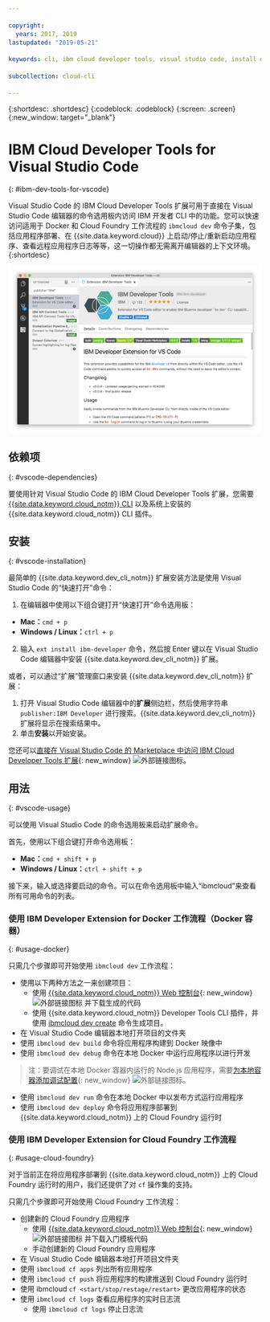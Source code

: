 ```yaml
---

copyright:
  years: 2017, 2019
lastupdated: "2019-05-21"

keywords: cli, ibm cloud developer tools, visual studio code, install developer tools, developer extension, vscode cli, vscode plugin, cloud foundry vscode

subcollection: cloud-cli

---
```


{:shortdesc: .shortdesc}
{:codeblock: .codeblock}
{:screen: .screen}
{:new_window: target="_blank"}

# IBM Cloud Developer Tools for Visual Studio Code
{: #ibm-dev-tools-for-vscode}

Visual Studio Code 的 IBM Cloud Developer Tools 扩展可用于直接在 Visual Studio Code 编辑器的命令选用板内访问 IBM 开发者 CLI 中的功能。您可以快速访问适用于 Docker 和 Cloud Foundry 工作流程的 `ibmcloud dev` 命令子集，包括应用程序部署、在 {{site.data.keyword.cloud}} 上启动/停止/重新启动应用程序、查看远程应用程序日志等等，这一切操作都无需离开编辑器的上下文环境。
{:shortdesc}

![IBM Developer Tools 扩展下载屏幕的截屏。](vscode.png "Visual Studio Code 中的扩展下载屏幕")

## 依赖项
{: #vscode-dependencies}

要使用针对 Visual Studio Code 的 IBM Cloud Developer Tools 扩展，您需要 [{{site.data.keyword.cloud_notm}} CLI](/docs/cli?topic=cloud-cli-ibmcloud-cli#ibmcloud-cli) 以及系统上安装的 {{site.data.keyword.cloud_notm}} CLI 插件。

## 安装
{: #vscode-installation}

最简单的 {{site.data.keyword.dev_cli_notm}} 扩展安装方法是使用 Visual Studio Code 的“快速打开”命令：

1. 在编辑器中使用以下组合键打开“快速打开”命令选用板：

  * **Mac：**`cmd + p`
  * **Windows / Linux：**`ctrl + p`

2. 输入 `ext install ibm-developer` 命令，然后按 Enter 键以在 Visual Studio Code 编辑器中安装 {{site.data.keyword.dev_cli_notm}} 扩展。

或者，可以通过“扩展”管理窗口来安装 {{site.data.keyword.dev_cli_notm}} 扩展：

1. 打开 Visual Studio Code 编辑器中的**扩展**侧边栏，然后使用字符串 `publisher:IBM Developer` 进行搜索。{{site.data.keyword.dev_cli_notm}} 扩展将显示在搜索结果中。  
2. 单击**安装**以开始安装。

您还可以[直接在 Visual Studio Code 的 Marketplace 中访问 IBM Cloud Developer Tools 扩展](https://marketplace.visualstudio.com/items?itemName=IBM.ibm-developer){: new_window} ![外部链接图标](../../icons/launch-glyph.svg "外部链接图标")。

## 用法
{: #vscode-usage}

可以使用 Visual Studio Code 的命令选用板来启动扩展命令。

首先，使用以下组合键打开命令选用板：

* **Mac：**`cmd + shift + p`
* **Windows / Linux：**`ctrl + shift + p`

接下来，输入或选择要启动的命令。可以在命令选用板中输入“ibmcloud”来查看所有可用命令的列表。

### 使用 IBM Developer Extension for Docker 工作流程（Docker 容器）
{: #usage-docker}

只需几个步骤即可开始使用 `ibmcloud dev` 工作流程：
* 使用以下两种方法之一来创建项目：
  * 使用 [{{site.data.keyword.cloud_notm}} Web 控制台](https://{DomainName}/developer/appservice/starter-kits){: new_window} ![外部链接图标](../../icons/launch-glyph.svg "外部链接图标") 并下载生成的代码
  * 使用 {{site.data.keyword.cloud_notm}} Developer Tools CLI 插件，并使用 [ibmcloud dev create](/docs/cli/idt?topic=cloud-cli-idt-cli#create) 命令生成项目。
* 在 Visual Studio Code 编辑器本地打开项目的文件夹
* 使用 `ibmcloud dev build` 命令将应用程序构建到 Docker 映像中
* 使用 `ibmcloud dev debug` 命令在本地 Docker 中运行应用程序以进行开发
> 注：要调试在本地 Docker 容器内运行的 Node.js 应用程序，需要[为本地容器添加调试配置](https://github.com/IBM-Cloud/ibm-developer-extension-vscode#debugging-nodejs-apps-within-the-local-docker-container){: new_window} ![外部链接图标](../../icons/launch-glyph.svg "外部链接图标")。
* 使用 `ibmcloud dev run` 命令在本地 Docker 中以发布方式运行应用程序
* 使用 `ibmcloud dev deploy` 命令将应用程序部署到 {{site.data.keyword.cloud_notm}} 上的 Cloud Foundry 运行时

### 使用 IBM Developer Extension for Cloud Foundry 工作流程
{: #usage-cloud-foundry}

对于当前正在将应用程序部署到 {{site.data.keyword.cloud_notm}} 上的 Cloud Foundry 运行时的用户，我们还提供了对 `cf` 操作集的支持。

只需几个步骤即可开始使用 Cloud Foundry 工作流程：
* 创建新的 Cloud Foundry 应用程序
  * 使用 [{{site.data.keyword.cloud_notm}} Web 控制台](https://{DomainName}/developer/appservice/starter-kits){: new_window} ![外部链接图标](../../icons/launch-glyph.svg "外部链接图标") 并下载入门模板代码
  * 手动创建新的 Cloud Foundry 应用程序
* 在 Visual Studio Code 编辑器本地打开项目文件夹
* 使用 `ibmcloud cf apps` 列出所有应用程序
* 使用 `ibmcloud cf push` 将应用程序的构建推送到 Cloud Foundry 运行时
* 使用 ibmcloud `cf <start/stop/restage/restart>` 更改应用程序的状态
* 使用 `ibmcloud cf logs` 查看应用程序的实时日志流
  * 使用 `ibmcloud cf logs` 停止日志流
